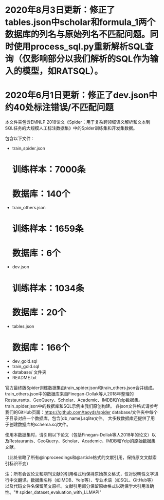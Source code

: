 # 2020年8月3日更新：修正了tables.json中scholar和formula_1两个数据库的列名与原始列名不匹配问题。同时使用process_sql.py重新解析SQL查询（仅影响部分以我们解析的SQL作为输入的模型，如RATSQL）。
# 2020年6月1日更新：修正了dev.json中约40处标注错误/不匹配问题

本文件夹包含EMNLP 2018论文《Spider：用于复杂跨领域语义解析和文本到SQL任务的大规模人工标注数据集》中的Spider训练集和开发集数据。

包含以下文件：
- train_spider.json
	# 训练样本：7000条
	# 数据库：140个
- train_others.json
	# 训练样本：1659条
	# 数据库：6个
- dev.json
	# 训练样本：1034条
	# 数据库：20个
- tables.json
	# 数据库：166个
- dev_gold.sql
- train_gold.sql
- database/ 文件夹
- README.txt

官方最终版Spider训练数据集由train_spider.json和train_others.json合并组成。
train_others.json中的数据库来自Finegan-Dollak等人2018年整理的Restaurants、GeoQuery、Scholar、Academic、IMDB和Yelp数据集。
train_spider.json中的数据库和SQL示例由我们原创构建。
各json文件格式请参考我们的GitHub页面：https://github.com/taoyds/spider
database/文件夹中每个子目录对应一个数据库，包含[db_name].sqlite文件。
大多数数据库还提供了用于创建数据库的schema.sql文件。

使用本数据集时，请引用以下论文（包括Finegan-Dollak等人2018年的论文）以及Restaurants、GeoQuery、Scholar、Academic、IMDB和Yelp的原始数据集文献。

（此处省略了所有@inproceedings和@article格式的文献引用，保持原文文献索引标识不变）

注：所有会议论文和期刊文献的引用格式均保持原始英文格式，仅对说明性文字进行中文翻译。数据集名称（如IMDB、Yelp等）、专业术语（如SQL、GitHub等）以及代码文件名保留英文原样。文献引用部分保留原始格式以确保学术引用准确性。"# spider_dataset_evaluation_with_LLMAPI" 
